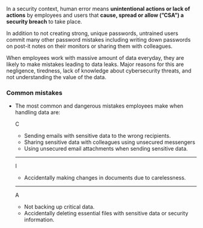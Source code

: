 In a security context, human error means **unintentional actions or lack of actions** by employees and users that **cause, spread or allow (”CSA”) a security breach** to take place.

In addition to not creating strong, unique passwords, untrained users commit many other password mistakes including writing down passwords on post-it notes on their monitors or sharing them with colleagues.

When employees work with massive amount of data everyday, they are likely to make mistakes leading to data leaks. Major reasons for this are negligence, tiredness, lack of knowledge about cybersecurity threats, and not understanding the value of the data.

### Common mistakes 

- The most common and dangerous mistakes employees make when handling data are:

    C
    
    - Sending emails with sensitive data to the wrong recipients.
    - Sharing sensitive data with colleagues using unsecured messengers
    - Using unsecured email attachments when sending sensitive data.
    
    ---
    
    I
    
    - Accidentally making changes in documents due to carelessness.
    
    ---
    
    A
    
    - Not backing up critical data.
    - Accidentally deleting essential files with sensitive data or security information.
